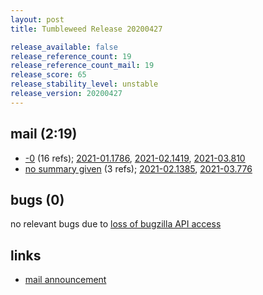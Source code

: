 ```yaml
---
layout: post
title: Tumbleweed Release 20200427

release_available: false
release_reference_count: 19
release_reference_count_mail: 19
release_score: 65
release_stability_level: unstable
release_version: 20200427
---
```


## mail (2:19)

- [-0](https://lists.opensuse.org/opensuse-factory/2020-04/msg00452.html) (16 refs); [2021-01.1786](https://github.com/boombatower/tumbleweed-review/issues/10), [2021-02.1419](https://github.com/boombatower/tumbleweed-review/issues/10), [2021-03.810](https://github.com/boombatower/tumbleweed-review/issues/10)
- [no summary given](https://github.com/boombatower/tumbleweed-review/issues/10) (3 refs); [2021-02.1385](https://github.com/boombatower/tumbleweed-review/issues/10), [2021-03.776](https://github.com/boombatower/tumbleweed-review/issues/10)

## bugs (0)

<!--more-->

no relevant bugs due to [loss of bugzilla API access](https://bugzilla.opensuse.org/show_bug.cgi?id=1157722)



## links

- [mail announcement](https://github.com/boombatower/tumbleweed-review/issues/10)
